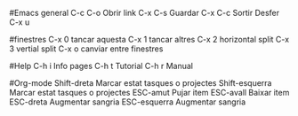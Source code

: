 #Emacs general
  C-c C-o          Obrir link
  C-x C-s          Guardar
  C-x C-c          Sortir
  Desfer           C-x u

#finestres
  C-x 0 tancar aquesta
  C-x 1 tancar altres
  C-x 2 horizontal split
  C-x 3 vertial split
  C-x o canviar entre finestres

#Help
  C-h i    Info pages
  C-h t    Tutorial
  C-h r    Manual

#Org-mode
  Shift-dreta      Marcar estat tasques o projectes
  Shift-esquerra   Marcar estat tasques o projectes
  ESC-amut         Pujar item
  ESC-avall        Baixar item
  ESC-dreta        Augmentar sangria
  ESC-esquerra     Augmentar sangria
